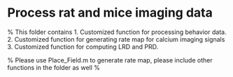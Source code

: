 # Process rat and mice imaging data
% This folder contains 
	1. Customized function for processing behavior data.
	2. Customized function for generating rate map for calcium imaging signals
	3. Customized function for computing LRD and PRD.
	
% Please use Place_Field.m to generate rate map, please include other functions in the folder as well
% 
